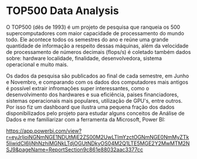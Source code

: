 # TOP500 Data Analysis

O TOP500 (dês de 1993) é um projeto de pesquisa que ranqueia os 500 supercomputadores com maior capacidade de processamento do mundo todo. Ele acontece todos os semestres do ano e reúne uma grande quantidade de informação a respeito dessas máquinas, além da velocidade de processamento de números decimais (flops/s) é coletado também dados sobre: hardware localidade, finalidade, desenvolvedora, sistema operacional e muito mais. 

Os dados da pesquisa são publicados ao final de cada semestre, em Junho e Novembro, e comparando com os dados dos computadores mais antigos é possível extrair infromações super interessantes, como o desenvolvimento dos hardwares e sua eficiência, paises financiadores, sistemas operacionais mais populares, utilização de GPU's, entre outros. Por isso fiz um dashboard que ilustra uma pequena fração dos dados disponibilizados pelo projeto para estudar alguns conceitos de Análise de Dados e me familiarizar com a ferramenta da Microsoft, Power BI:

https://app.powerbi.com/view?r=eyJrIjoiNGNmNGE1NDUtMjE2ZS00M2UwLTlmYzctOGNmNGE0NmMyZTk5IiwidCI6IjNhNzhiMGNkLTdjOGUtNDkyOS04M2Q1LTE5MGE2Y2MwMTM2NSJ9&pageName=ReportSection9c861e88032aac3377cc

